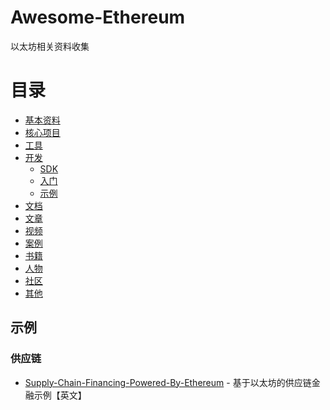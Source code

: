 # Awesome-Ethereum
以太坊相关资料收集

# 目录
- [基本资料](#基本资料)
- [核心项目](#核心项目)
- [工具](#工具)
- [开发](#开发)
    - [SDK](#SDK)
    - [入门](#入门)
    - [示例](#示例)
- [文档](#文档)
- [文章](#文章)
- [视频](#视频)
- [案例](#案例)
- [书籍](#书籍)
- [人物](#人物)
- [社区](#社区)
- [其他](#其他)


## 示例

### 供应链
* [Supply-Chain-Financing-Powered-By-Ethereum](https://github.com/adityarar/Supply-Chain-Financing-Powered-By-Ethereum) - 基于以太坊的供应链金融示例【英文】
